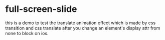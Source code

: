 # full-screen-slide

this is a demo to test the translate animation effect which is made by css transition and css translate after you change an element's display attr from none to block on ios.
